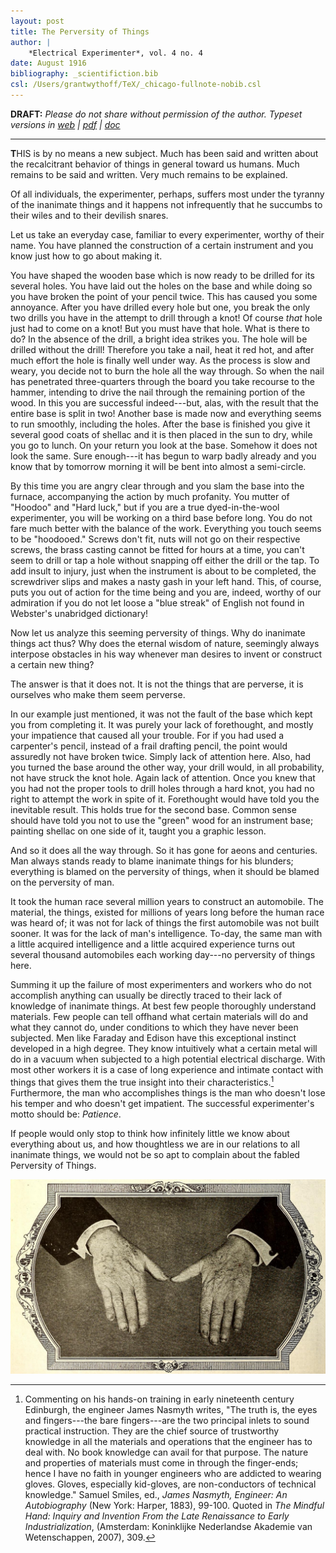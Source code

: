 ```yaml
---
layout: post
title: The Perversity of Things
author: |
    *Electrical Experimenter*, vol. 4 no. 4
date: August 1916
bibliography: _scientifiction.bib
csl: /Users/grantwythoff/TeX/_chicago-fullnote-nobib.csl
---
```


**DRAFT:** *Please do not share without permission of the author. Typeset versions in  [web](http://gernsback.wythoff.net/191608_the_perversity_of_things.html) \| [pdf](https://github.com/gwijthoff/perversity_of_things/blob/gh-pages/typeset_drafts/191608_the_perversity_of_things.pdf?raw=true) \| [doc](https://github.com/gwijthoff/perversity_of_things/blob/gh-pages/typeset_drafts/191608_the_perversity_of_things.docx)*

* * * * * * * * 

**T**HIS is by no means a new subject.  Much has been said and written about the recalcitrant behavior of things in general toward us humans.  Much remains to be said and written.  Very much remains to be explained.

Of all individuals, the experimenter, perhaps, suffers most under the tyranny of the inanimate things and it happens not infrequently that he succumbs to their wiles and to their devilish snares.

Let us take an everyday case, familiar to every experimenter, worthy of their name.  You have planned the construction of a certain instrument and you know just how to go about making it.

You have shaped the wooden base which is now ready to be drilled for its several holes.  You have laid out the holes on the base and while doing so you have broken the point of your pencil twice.  This has caused you some annoyance.  After you have drilled every hole but one, you break the only two drills you have in the attempt to drill through a knot!  Of course *that* hole just had to come on a knot!  But you must have that hole.  What is there to do?  In the absence of the drill, a bright idea strikes you.  The hole will be drilled without the drill!  Therefore you take a nail, heat it red hot, and after much effort the hole is finally well under way.  As the process is slow and weary, you decide not to burn the hole all the way through.  So when the nail has penetrated three-quarters through the board you take recourse to the hammer, intending to drive the nail through the remaining portion of the wood.  In this you are successful indeed---but, alas, with the result that the entire base is split in two!  Another base is made now and everything seems to run smoothly, including the holes.  After the base is finished you give it several good coats of shellac and it is then placed in the sun to dry, while you go to lunch.  On your return you look at the base.  Somehow it does not look the same.  Sure enough---it has begun to warp badly already and you know that by tomorrow morning it will be bent into almost a semi-circle.

By this time you are angry clear through and you slam the base into the furnace, accompanying the action by much profanity.  You mutter of "Hoodoo" and "Hard luck," but if you are a true dyed-in-the-wool experimenter, you will be working on a third base before long.  You do not fare much better with the balance of the work.  Everything you touch seems to be "hoodooed."  Screws don't fit, nuts will not go on their respective screws, the brass casting cannot be fitted for hours at a time, you can't seem to drill or tap a hole without snapping off either the drill or the tap.  To add insult to injury, just when the instrument is about to be completed, the screwdriver slips and makes a nasty gash in your left hand.  This, of course, puts you out of action for the time being and you are, indeed, worthy of our admiration if you do not let loose a "blue streak" of English not found in Webster's unabridged dictionary!

Now let us analyze this seeming perversity of things.  Why do inanimate things act thus?  Why does the eternal wisdom of nature, seemingly always interpose obstacles in his way whenever man desires to invent or construct a certain new thing?

The answer is that it does not.  It is not the things that are perverse, it is ourselves who make them seem perverse.

In our example just mentioned, it was not the fault of the base which kept you from completing it.  It was purely your lack of forethought, and mostly your impatience that caused all your trouble.  For if you had used a carpenter's pencil, instead of a frail drafting pencil, the point would assuredly not have broken twice.  Simply lack of attention here.  Also, had you turned the base around the other way, your drill would, in all probability, not have struck the knot hole.  Again lack of attention.  Once you knew that you had not the proper tools to drill holes through a hard knot, you had no right to attempt the work in spite of it.  Forethought would have told you the inevitable result.  This holds true for the second base.  Common sense should have told you not to use the "green" wood for an instrument base; painting shellac on one side of it, taught you a graphic lesson.

And so it does all the way through.  So it has gone for aeons and centuries.  Man always stands ready to blame inanimate things for his blunders; everything is blamed on the perversity of things, when it should be blamed on the perversity of man.

It took the human race several million years to construct an automobile.  The material, the things, existed for millions of years long before the human race was heard of; it was not for lack of things the first automobile was not built sooner.  It was for the lack of man's intelligence.  To-day, the same man with a little acquired intelligence and a little acquired experience turns out several thousand automobiles each working day---no perversity of things here.

Summing it up the failure of most experimenters and workers who do not accomplish anything can usually be directly traced to their lack of knowledge of inanimate things.  At best few people thoroughly understand materials.  Few people can tell offhand what certain materials will do and what they cannot do, under conditions to which they have never been subjected.  Men like Faraday and Edison have this exceptional instinct developed in a high degree.  They know intuitively what a certain metal will do in a vacuum when subjected to a high potential electrical discharge.  With most other workers it is a case of long experience and intimate contact with things that gives them the true insight into their characteristics.[^1]  Furthermore, the man who accomplishes things is the man who doesn't lose his temper and who doesn't get impatient.  The successful experimenter's motto should be: *Patience*.

If people would only stop to think how infinitely little we know about everything about us, and how thoughtless we are in our relations to all inanimate things, we would not be so apt to complain about the fabled Perversity of Things.

![The Only Authentic Photograph of Mr. Edison's Hands Ever Taken Publisht Here for the First Time.  The Spots on the Hands are Chemical Stains Which Could Not Be Washt off at the Time the Picture Was Taken.  IF THE WORLD WRE ALLED UPON TO MAKE AN INVENTORY OF WHAT MR. EDISON'S HANDS ACTUALLY WROUGHT IN ENRICHING THIS PLANET, THERE WOULD NOT BE GOLD ENOUGH TO PAY HIM. \[From *Electrical Experimenter,* December 1919.\]](images/edison_hands.png)

[^1]:  Commenting on his hands-on training in early nineteenth century Edinburgh, the engineer James Nasmyth writes, "The truth is, the eyes and fingers---the bare fingers---are the two principal inlets to sound practical instruction. They are the chief source of trustworthy knowledge in all the materials and operations that the engineer has to deal with. No book knowledge can avail for that purpose. The nature and properties of materials must come in through the finger-ends; hence I have no faith in younger engineers who are addicted to wearing gloves. Gloves, especially kid-gloves, are non-conductors of technical knowledge." Samuel Smiles, ed., *James Nasmyth, Engineer: An Autobiography* (New York: Harper, 1883), 99-100.  Quoted in *The Mindful Hand: Inquiry and Invention From the Late Renaissance to Early Industrialization*, (Amsterdam: Koninklijke Nederlandse Akademie van Wetenschappen, 2007), 309.